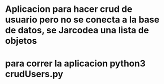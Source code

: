 # Aplicacion para hacer crud de usuario pero no se conecta a la base de datos, se Jarcodea una lista de objetos

# para correr la aplicacion python3 crudUsers.py